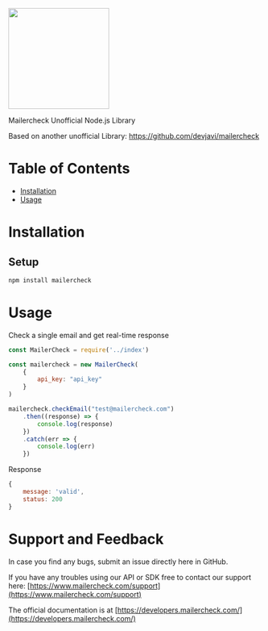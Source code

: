 <a href="https://www.mailercheck.com"><img src="https://developers.mailercheck.com/logo.svg" width="200px"/></a>

Mailercheck Unofficial Node.js Library

Based on another unofficial Library: https://github.com/devjavi/mailercheck

# Table of Contents

- [Installation](#installation)
- [Usage](#usage)

<a name="installation"></a>

# Installation

## Setup

```bash
npm install mailercheck
```

<a name="usage"></a>

# Usage

Check a single email and get real-time response

```js
const MailerCheck = require('../index')

const mailercheck = new MailerCheck(
    {
        api_key: "api_key"
    }
)

mailercheck.checkEmail("test@mailercheck.com")
    .then((response) => {
        console.log(response)
    })
    .catch(err => {
        console.log(err)
    })
```

Response

```js
{ 
    message: 'valid', 
    status: 200 
}
```

# Support and Feedback

In case you find any bugs, submit an issue directly here in GitHub.

If you have any troubles using our API or SDK free to contact our support here: [https://www.mailercheck.com/support](https://www.mailercheck.com/support)

The official documentation is at [https://developers.mailercheck.com/](https://developers.mailercheck.com/)
